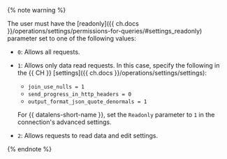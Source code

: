 {% note warning %}

 The user must have the [readonly]({{ ch.docs }}/operations/settings/permissions-for-queries/#settings_readonly) parameter set to one of the following values:
         
  * `0`: Allows all requests.
  * `1`: Allows only data read requests. In this case, specify the following in the {{ CH }} [settings]({{ ch.docs }}/operations/settings/settings):

    * `join_use_nulls = 1`
    * `send_progress_in_http_headers = 0`
    * `output_format_json_quote_denormals = 1`

    For {{ datalens-short-name }}, set the `Readonly` parameter to `1` in the connection's advanced settings.

  * `2`: Allows requests to read data and edit settings.
          
{% endnote %}